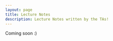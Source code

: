 ```yaml
---
layout: page
title: Lecture Notes
description: Lecture Notes written by the TAs!
---
```


Coming soon :)

<!-- {% for lecture in site.lectures %}

- [{{lecture.title}}]({{site.baseurl}}{{ lecture.url }})

{% endfor %} -->
